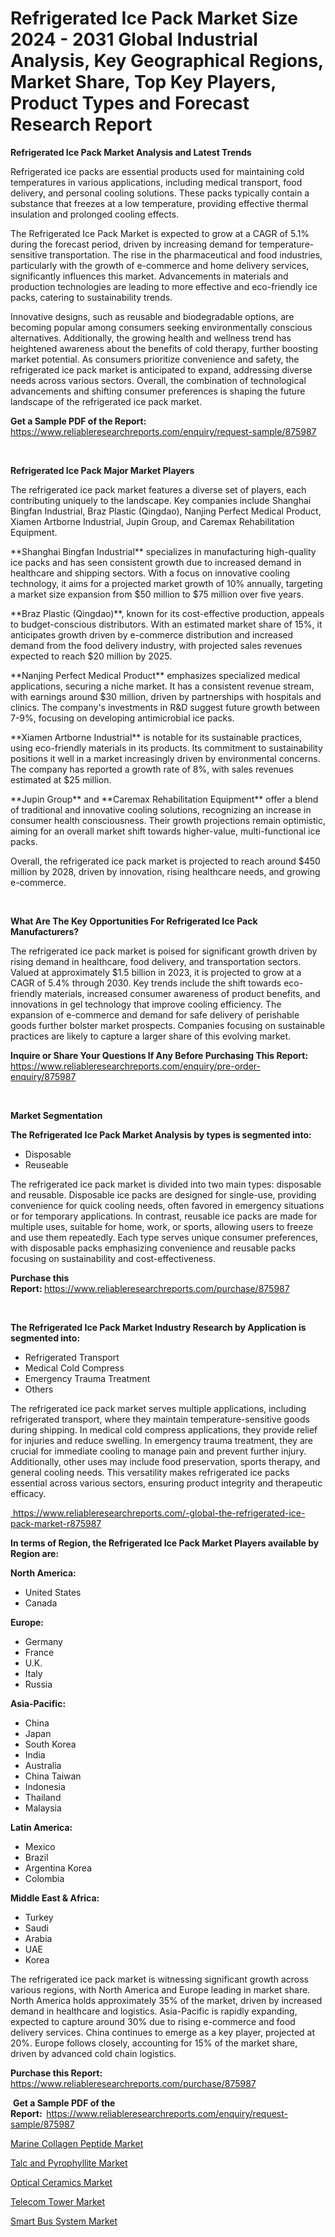 <p><h1>Refrigerated Ice Pack Market Size 2024 - 2031 Global Industrial Analysis, Key Geographical Regions, Market Share, Top Key Players, Product Types and Forecast Research Report</h1></p><p><strong>Refrigerated Ice Pack Market Analysis and Latest Trends</strong></p>
<p><p>Refrigerated ice packs are essential products used for maintaining cold temperatures in various applications, including medical transport, food delivery, and personal cooling solutions. These packs typically contain a substance that freezes at a low temperature, providing effective thermal insulation and prolonged cooling effects.</p><p>The Refrigerated Ice Pack Market is expected to grow at a CAGR of 5.1% during the forecast period, driven by increasing demand for temperature-sensitive transportation. The rise in the pharmaceutical and food industries, particularly with the growth of e-commerce and home delivery services, significantly influences this market. Advancements in materials and production technologies are leading to more effective and eco-friendly ice packs, catering to sustainability trends.</p><p>Innovative designs, such as reusable and biodegradable options, are becoming popular among consumers seeking environmentally conscious alternatives. Additionally, the growing health and wellness trend has heightened awareness about the benefits of cold therapy, further boosting market potential. As consumers prioritize convenience and safety, the refrigerated ice pack market is anticipated to expand, addressing diverse needs across various sectors. Overall, the combination of technological advancements and shifting consumer preferences is shaping the future landscape of the refrigerated ice pack market.</p></p>
<p><strong>Get a Sample PDF of the Report:&nbsp;</strong> <a href="https://www.reliableresearchreports.com/enquiry/request-sample/875987">https://www.reliableresearchreports.com/enquiry/request-sample/875987</a></p>
<p>&nbsp;</p>
<p><strong>Refrigerated Ice Pack Major Market Players</strong></p>
<p><p>The refrigerated ice pack market features a diverse set of players, each contributing uniquely to the landscape. Key companies include Shanghai Bingfan Industrial, Braz Plastic (Qingdao), Nanjing Perfect Medical Product, Xiamen Artborne Industrial, Jupin Group, and Caremax Rehabilitation Equipment.</p><p>**Shanghai Bingfan Industrial** specializes in manufacturing high-quality ice packs and has seen consistent growth due to increased demand in healthcare and shipping sectors. With a focus on innovative cooling technology, it aims for a projected market growth of 10% annually, targeting a market size expansion from $50 million to $75 million over five years.</p><p>**Braz Plastic (Qingdao)**, known for its cost-effective production, appeals to budget-conscious distributors. With an estimated market share of 15%, it anticipates growth driven by e-commerce distribution and increased demand from the food delivery industry, with projected sales revenues expected to reach $20 million by 2025.</p><p>**Nanjing Perfect Medical Product** emphasizes specialized medical applications, securing a niche market. It has a consistent revenue stream, with earnings around $30 million, driven by partnerships with hospitals and clinics. The company's investments in R&D suggest future growth between 7-9%, focusing on developing antimicrobial ice packs.</p><p>**Xiamen Artborne Industrial** is notable for its sustainable practices, using eco-friendly materials in its products. Its commitment to sustainability positions it well in a market increasingly driven by environmental concerns. The company has reported a growth rate of 8%, with sales revenues estimated at $25 million.</p><p>**Jupin Group** and **Caremax Rehabilitation Equipment** offer a blend of traditional and innovative cooling solutions, recognizing an increase in consumer health consciousness. Their growth projections remain optimistic, aiming for an overall market shift towards higher-value, multi-functional ice packs.</p><p>Overall, the refrigerated ice pack market is projected to reach around $450 million by 2028, driven by innovation, rising healthcare needs, and growing e-commerce.</p></p>
<p>&nbsp;</p>
<p><strong>What Are The Key Opportunities For Refrigerated Ice Pack Manufacturers?</strong></p>
<p><p>The refrigerated ice pack market is poised for significant growth driven by rising demand in healthcare, food delivery, and transportation sectors. Valued at approximately $1.5 billion in 2023, it is projected to grow at a CAGR of 5.4% through 2030. Key trends include the shift towards eco-friendly materials, increased consumer awareness of product benefits, and innovations in gel technology that improve cooling efficiency. The expansion of e-commerce and demand for safe delivery of perishable goods further bolster market prospects. Companies focusing on sustainable practices are likely to capture a larger share of this evolving market.</p></p>
<p><strong>Inquire or Share Your Questions If Any Before Purchasing This Report:</strong> <a href="https://www.reliableresearchreports.com/enquiry/pre-order-enquiry/875987">https://www.reliableresearchreports.com/enquiry/pre-order-enquiry/875987</a></p>
<p>&nbsp;</p>
<p><strong>Market Segmentation</strong></p>
<p><strong>The Refrigerated Ice Pack Market Analysis by types is segmented into:</strong></p>
<p><ul><li>Disposable</li><li>Reuseable</li></ul></p>
<p><p>The refrigerated ice pack market is divided into two main types: disposable and reusable. Disposable ice packs are designed for single-use, providing convenience for quick cooling needs, often favored in emergency situations or for temporary applications. In contrast, reusable ice packs are made for multiple uses, suitable for home, work, or sports, allowing users to freeze and use them repeatedly. Each type serves unique consumer preferences, with disposable packs emphasizing convenience and reusable packs focusing on sustainability and cost-effectiveness.</p></p>
<p><strong>Purchase this Report:&nbsp;</strong><a href="https://www.reliableresearchreports.com/purchase/875987">https://www.reliableresearchreports.com/purchase/875987</a></p>
<p>&nbsp;</p>
<p><strong>The Refrigerated Ice Pack Market Industry Research by Application is segmented into:</strong></p>
<p><ul><li>Refrigerated Transport</li><li>Medical Cold Compress</li><li>Emergency Trauma Treatment</li><li>Others</li></ul></p>
<p><p>The refrigerated ice pack market serves multiple applications, including refrigerated transport, where they maintain temperature-sensitive goods during shipping. In medical cold compress applications, they provide relief for injuries and reduce swelling. In emergency trauma treatment, they are crucial for immediate cooling to manage pain and prevent further injury. Additionally, other uses may include food preservation, sports therapy, and general cooling needs. This versatility makes refrigerated ice packs essential across various sectors, ensuring product integrity and therapeutic efficacy.</p></p>
<p><a href="https://www.reliableresearchreports.com/-global-the-refrigerated-ice-pack-market-r875987">&nbsp;https://www.reliableresearchreports.com/-global-the-refrigerated-ice-pack-market-r875987</a></p>
<p><strong>In terms of Region, the Refrigerated Ice Pack Market Players available by Region are:</strong></p>
<p>
    <p> <strong> North America: </strong>
        <ul>
            <li>United States</li>
            <li>Canada</li>
        </ul>
        </p> 
    <p> <strong> Europe: </strong>
        <ul>
            <li>Germany</li>
            <li>France</li>
            <li>U.K.</li>
            <li>Italy</li>
            <li>Russia</li>
        </ul>
        </p> 
    <p> <strong> Asia-Pacific: </strong>
        <ul>
            <li>China</li>
            <li>Japan</li>
            <li>South Korea</li>
            <li>India</li>
            <li>Australia</li>
            <li>China Taiwan</li>
            <li>Indonesia</li>
            <li>Thailand</li>
            <li>Malaysia</li>
        </ul>
        </p> 
    <p> <strong> Latin America: </strong>
        <ul>
            <li>Mexico</li>
            <li>Brazil</li>
            <li>Argentina Korea</li>
            <li>Colombia</li>
        </ul>
        </p> 
    <p> <strong> Middle East & Africa: </strong>
        <ul>
            <li>Turkey</li>
            <li>Saudi</li>
            <li>Arabia</li>
            <li>UAE</li>
            <li>Korea</li>
        </ul>
    </p>
    </p>
<p><p>The refrigerated ice pack market is witnessing significant growth across various regions, with North America and Europe leading in market share. North America holds approximately 35% of the market, driven by increased demand in healthcare and logistics. Asia-Pacific is rapidly expanding, expected to capture around 30% due to rising e-commerce and food delivery services. China continues to emerge as a key player, projected at 20%. Europe follows closely, accounting for 15% of the market share, driven by advanced cold chain logistics.</p></p>
<p><strong>Purchase this Report: </strong><a href="https://www.reliableresearchreports.com/purchase/875987">https://www.reliableresearchreports.com/purchase/875987</a></p>
<p>&nbsp;<strong>Get a Sample PDF of the Report:&nbsp;&nbsp;</strong><a href="https://www.reliableresearchreports.com/enquiry/request-sample/875987">https://www.reliableresearchreports.com/enquiry/request-sample/875987</a></p>
<p><strong></strong></p>
<p><p><a href="https://issuu.com/reportprime-2/docs/marine-collagen-peptide-market-size_858e4606b5c4db">Marine Collagen Peptide Market</a></p><p><a href="https://medium.com/@carolyn.ogden667345/charting-the-future-comprehensive-analysis-of-the-global-talc-and-pyrophyllite-market-2024-2031-753e7ed4cff4">Talc and Pyrophyllite Market</a></p><p><a href="https://issuu.com/reportprime-2/docs/optical-ceramics-market-size-2030.p_b3bd206b82ab3d">Optical Ceramics Market</a></p><p><a href="https://medium.com/@calekuhlman2023/what-factors-will-influence-the-telecom-tower-market-in-the-coming-years-3015947c5797">Telecom Tower Market</a></p><p><a href="https://www.linkedin.com/pulse/mapping-smart-bus-system-market-trends-challenges-breakthroughs-iteac?trackingId=Z4aJR1iIR%2B25yy%2BVPhoMeA%3D%3D">Smart Bus System Market</a></p></p>